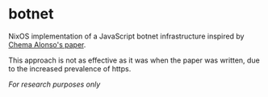 # botnet

NixOS implementation of a JavaScript botnet infrastructure inspired by [Chema Alonso's paper](https://www.slideshare.net/chemai64/owning-bad-guys-and-mafia-with-javascript-botnets).

This approach is not as effective as it was when the paper was written, due to the increased prevalence of https.

*For research purposes only*

